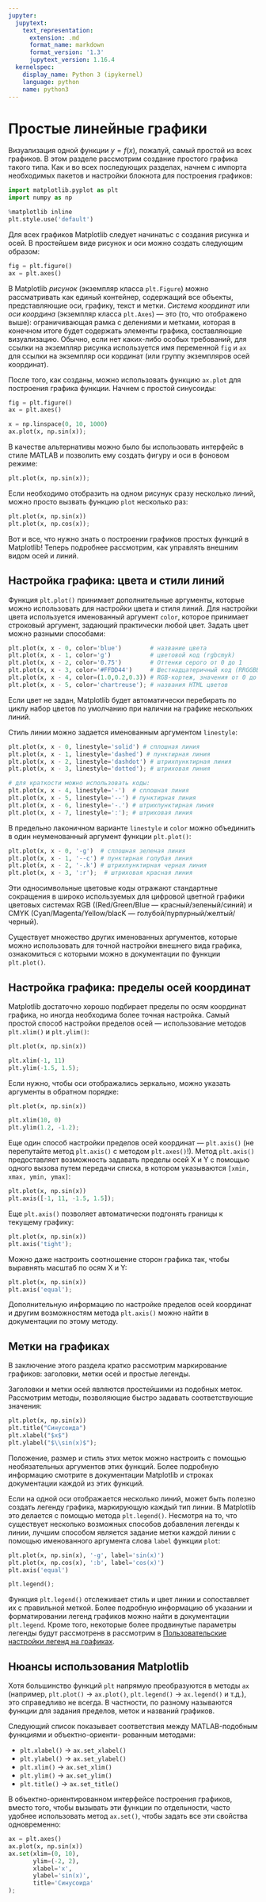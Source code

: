 ```yaml
---
jupyter:
  jupytext:
    text_representation:
      extension: .md
      format_name: markdown
      format_version: '1.3'
      jupytext_version: 1.16.4
  kernelspec:
    display_name: Python 3 (ipykernel)
    language: python
    name: python3
---
```


# Простые линейные графики


Визуализация одной функции $y = f(x)$, пожалуй, самый простой из всех графиков.
В этом разделе рассмотрим создание простого графика такого типа.
Как и во всех последующих разделах, начнем с импорта необходимых пакетов и настройки блокнота для построения графиков:

```python
import matplotlib.pyplot as plt
import numpy as np

%matplotlib inline
plt.style.use('default')
```

Для всех графиков Matplotlib следует начинатьс с создания рисунка и осей.
В простейшем виде рисунок и оси можно создать следующим образом:

```python jupyter={"outputs_hidden": false}
fig = plt.figure()
ax = plt.axes()
```

В Matplotlib *рисунок* (экземпляр класса `plt.Figure`) можно рассматривать как единый контейнер, содержащий все объекты, представляющие оси, графику, текст и метки.
*Система координат* или *оси координа* (экземпляр класса `plt.Axes`) &mdash; это (то, что отображено выше): ограничивающая рамка с делениями и метками, которая в конечном итоге будет содержать элементы графика, составляющие визуализацию.
Обычно, если нет каких-либо особых требований, для ссылки на экземпляр рисунка используется имя переменной `fig`  и `ax` для ссылки на экземпляр оси кординат (или группу экземпляров осей координат).

После того, как созданы, можно использовать функцию `ax.plot` для построения графика функции. 
Начнем с простой синусоиды:

```python jupyter={"outputs_hidden": false}
fig = plt.figure()
ax = plt.axes()

x = np.linspace(0, 10, 1000)
ax.plot(x, np.sin(x));
```

В качестве альтернативы можно было бы использовать интерфейс в стиле MATLAB и позволить ему создать фигуру и оси в фоновом режиме:

```python jupyter={"outputs_hidden": false}
plt.plot(x, np.sin(x));
```

Если необходимо отобразить на одном рисунук сразу несколько линий, можно просто вызвать функцию `plot` несколько раз:

```python jupyter={"outputs_hidden": false}
plt.plot(x, np.sin(x))
plt.plot(x, np.cos(x));
```

Вот и все, что нужно знать о построении графиков простых функций в Matplotlib!
Теперь подробнее рассмотрим, как управлять внешним видом осей и линий.


## Настройка графика: цвета и стили линий


Функция `plt.plot()` принимает дополнительные аргументы, которые можно использовать для настройки цвета и стиля линий.
Для настройки цвета используется именованный аргумент `color`, которое принимает строковый аргумент, задающий практически любой цвет.
Задать цвет можно разными способами:

```python jupyter={"outputs_hidden": false}
plt.plot(x, x - 0, color='blue')        # название цвета
plt.plot(x, x - 1, color='g')           # цветовой код (rgbcmyk)
plt.plot(x, x - 2, color='0.75')        # Оттенки серого от 0 до 1
plt.plot(x, x - 3, color='#FFDD44')     # Шестнадцатеричный код (RRGGBB от 00 до FF)
plt.plot(x, x - 4, color=(1.0,0.2,0.3)) # RGB-кортеж, значения от 0 до 1
plt.plot(x, x - 5, color='chartreuse'); # названия HTML цветов
```

Если цвет не задан, Matplotlib будет автоматически перебирать по циклу набор цветов по умолчанию при наличии на графике нескольких линий.


Стиль линии можно задается именованным аргументом `linestyle`:

```python jupyter={"outputs_hidden": false}
plt.plot(x, x - 0, linestyle='solid') # сплошная линия
plt.plot(x, x - 1, linestyle='dashed') # пунктирная линия
plt.plot(x, x - 2, linestyle='dashdot') # штрихпунктирная линия
plt.plot(x, x - 3, linestyle='dotted'); # штриховая линия
```

```python jupyter={"outputs_hidden": false}
# для краткости можно использовать коды:
plt.plot(x, x - 4, linestyle='-')  # сплошная линия
plt.plot(x, x - 5, linestyle='--') # пунктирная линия
plt.plot(x, x - 6, linestyle='-.') # штрихпунктирная линия
plt.plot(x, x - 7, linestyle=':'); # штриховая линия
```

В предельно лаконичном варианте `linestyle` и `color` можно объединить в один неуменованный аргумент функции `plt.plot()`:

```python jupyter={"outputs_hidden": false}
plt.plot(x, x - 0, '-g')  # сплошная зеленая линия
plt.plot(x, x - 1, '--c') # пунктирная голубая линия
plt.plot(x, x - 2, '-.k') # штрихпунктирная черная линия
plt.plot(x, x - 3, ':r');  # штриховая красная линия
```

Эти односимвольные цветовые коды отражают стандартные сокращения в широко используемых для цифровой цветной графики цветовых системах RGB ((Red/Green/Blue &mdash; красный/зеленый/синий) и CMYK (Cyan/Magenta/Yellow/blacK &mdash; голубой/пурпурный/желтый/черный).

Существует множество других именованных аргументов, которые можно использовать для точной настройки внешнего вида графика, ознакомиться с которыми можно в документации по функции `plt.plot()`.


## Настройка графика: пределы осей координат

Matplotlib достаточно хорошо подбирает пределы по осям координат графика, но иногда необходима более точная настройка.
Самый простой способ настройки пределов осей &mdash; использование методов `plt.xlim()` и `plt.ylim()`:

```python jupyter={"outputs_hidden": false}
plt.plot(x, np.sin(x))

plt.xlim(-1, 11)
plt.ylim(-1.5, 1.5);
```

Если нужно, чтобы оси отображались зеркально, можно указать аргументы в обратном порядке:

```python jupyter={"outputs_hidden": false}
plt.plot(x, np.sin(x))

plt.xlim(10, 0)
plt.ylim(1.2, -1.2);
```

Еще один способ настройки пределов осей координат &mdash; `plt.axis()` (не перепутайте метод `plt.axis()` с методом `plt.axes()`!). Метод `plt.axis()` предоставляет возможность задавать пределы осей X и Y с помощью одного вызова путем передачи списка, в котором
указываются `[xmin, xmax, ymin, ymax]`:

```python jupyter={"outputs_hidden": false}
plt.plot(x, np.sin(x))
plt.axis([-1, 11, -1.5, 1.5]);
```

Еще `plt.axis()` позволяет автоматически подгонять границы к текущему графику:

```python jupyter={"outputs_hidden": false}
plt.plot(x, np.sin(x))
plt.axis('tight');
```

Можно даже настроить соотношение сторон графика так, чтобы выравнять масштаб по осям X и Y:

```python jupyter={"outputs_hidden": false}
plt.plot(x, np.sin(x))
plt.axis('equal');
```

Дополнительную информацию по настройке пределов осей координат и другим возможностям метода `plt.axis()` можно найти в документации по этому методу.


## Метки на графиках

В заключение этого раздела кратко рассмотрим маркирование графиков: заголовки, метки осей и простые легенды.

Заголовки и метки осей являются простейшими из подобных меток.
Рассмотрим методы, позволяющие быстро задавать соответствующие значения:

```python jupyter={"outputs_hidden": false}
plt.plot(x, np.sin(x))
plt.title("Синусоида")
plt.xlabel("$x$")
plt.ylabel("$\\sin(x)$");
```

Положение, размер и стиль этих меток можно настроить с помощью необязательных аргументов этих функций.
Более подробную информацию смотрите в документации Matplotlib и строках документации каждой из этих функций.


Если на одной оси отображается несколько линий, может быть полезно создать легенду графика, маркирующую каждый тип линии.
В Matplotlib это делается с помощью метода `plt.legend()`.
Несмотря на то, что существует несколько возможных способов добавления легенды к линии, лучшим способом является задание метки каждой линии с помощью именованного аргумента слова `label` функции `plot`:

```python jupyter={"outputs_hidden": false}
plt.plot(x, np.sin(x), '-g', label='sin(x)')
plt.plot(x, np.cos(x), ':b', label='cos(x)')
plt.axis('equal')

plt.legend();
```

Функция `plt.legend()` отслеживает стиль и цвет линии и сопоставляет их с правильной меткой.
Более подробную информацию об указании и форматировании легенд графиков можно найти в документации `plt.legend`.
Кроме того, некоторые более продвинутые параметры легенды будут рассмотренв в рассмотрим в [Пользовательские настройки легенд на графиках](matplotlib_06_customizing_legends.md).


## Нюансы использования Matplotlib
Хотя большинство функций `plt` напрямую преобразуются в методы `ax` (например, `plt.plot()` &rarr; `ax.plot()`, `plt.legend()` &rarr; `ax.legend()` и т.д.), это справедливо не всегда.
В частности, по разному называются функции для задания пределов, меток и названий графиков.

Следующий список показывает соответствия между MATLAB-подобным функциями и объектно-ориенти-
рованным методами:

- `plt.xlabel()` &rarr; `ax.set_xlabel()`
- `plt.ylabel()` &rarr; `ax.set_ylabel()`
- `plt.xlim()` &rarr; `ax.set_xlim()`
- `plt.ylim()` &rarr; `ax.set_ylim()`
- `plt.title()` &rarr; `ax.set_title()`

В объектно-ориентированном интерфейсе построения графиков, вместо того, чтобы вызывать эти функции по отдельности, часто удобнее использовать метод `ax.set()`, чтобы задать все эти свойства одновременно:

```python jupyter={"outputs_hidden": false}
ax = plt.axes()
ax.plot(x, np.sin(x))
ax.set(xlim=(0, 10), 
       ylim=(-2, 2),
       xlabel='x', 
       ylabel='sin(x)',
       title='Синусоида'
);
```

```python

```
